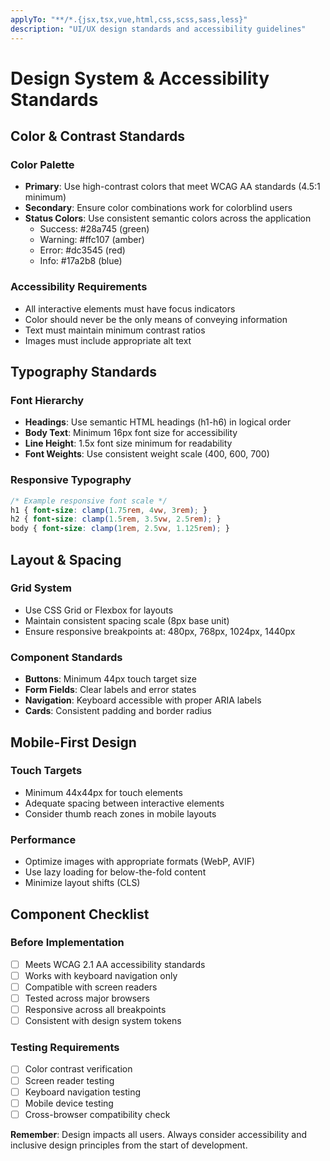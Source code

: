 ```yaml
---
applyTo: "**/*.{jsx,tsx,vue,html,css,scss,sass,less}"
description: "UI/UX design standards and accessibility guidelines"
---
```


# Design System & Accessibility Standards

## Color & Contrast Standards

### Color Palette
- **Primary**: Use high-contrast colors that meet WCAG AA standards (4.5:1 minimum)
- **Secondary**: Ensure color combinations work for colorblind users
- **Status Colors**: Use consistent semantic colors across the application
  - Success: #28a745 (green)
  - Warning: #ffc107 (amber)
  - Error: #dc3545 (red)
  - Info: #17a2b8 (blue)

### Accessibility Requirements
- All interactive elements must have focus indicators
- Color should never be the only means of conveying information
- Text must maintain minimum contrast ratios
- Images must include appropriate alt text

## Typography Standards

### Font Hierarchy
- **Headings**: Use semantic HTML headings (h1-h6) in logical order
- **Body Text**: Minimum 16px font size for accessibility
- **Line Height**: 1.5x font size minimum for readability
- **Font Weights**: Use consistent weight scale (400, 600, 700)

### Responsive Typography
```css
/* Example responsive font scale */
h1 { font-size: clamp(1.75rem, 4vw, 3rem); }
h2 { font-size: clamp(1.5rem, 3.5vw, 2.5rem); }
body { font-size: clamp(1rem, 2.5vw, 1.125rem); }
```

## Layout & Spacing

### Grid System
- Use CSS Grid or Flexbox for layouts
- Maintain consistent spacing scale (8px base unit)
- Ensure responsive breakpoints at: 480px, 768px, 1024px, 1440px

### Component Standards
- **Buttons**: Minimum 44px touch target size
- **Form Fields**: Clear labels and error states
- **Navigation**: Keyboard accessible with proper ARIA labels
- **Cards**: Consistent padding and border radius

## Mobile-First Design

### Touch Targets
- Minimum 44x44px for touch elements
- Adequate spacing between interactive elements
- Consider thumb reach zones in mobile layouts

### Performance
- Optimize images with appropriate formats (WebP, AVIF)
- Use lazy loading for below-the-fold content
- Minimize layout shifts (CLS)

## Component Checklist

### Before Implementation
- [ ] Meets WCAG 2.1 AA accessibility standards
- [ ] Works with keyboard navigation only
- [ ] Compatible with screen readers
- [ ] Tested across major browsers
- [ ] Responsive across all breakpoints
- [ ] Consistent with design system tokens

### Testing Requirements
- [ ] Color contrast verification
- [ ] Screen reader testing
- [ ] Keyboard navigation testing
- [ ] Mobile device testing
- [ ] Cross-browser compatibility check

**Remember**: Design impacts all users. Always consider accessibility and inclusive design principles from the start of development.
